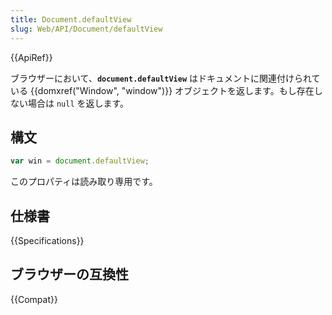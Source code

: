 ```yaml
---
title: Document.defaultView
slug: Web/API/Document/defaultView
---
```


{{ApiRef}}

ブラウザーにおいて、**`document.defaultView`** はドキュメントに関連付けられている {{domxref("Window", "window")}} オブジェクトを返します。もし存在しない場合は `null` を返します。

## 構文

```js
var win = document.defaultView;
```

このプロパティは読み取り専用です。

## 仕様書

{{Specifications}}

## ブラウザーの互換性

{{Compat}}
